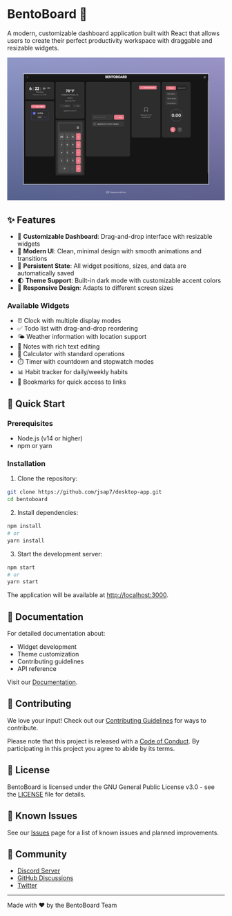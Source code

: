 # BentoBoard 🍱

A modern, customizable dashboard application built with React that allows users to create their perfect productivity workspace with draggable and resizable widgets.

![BentoBoard Screenshot](BentoBoard.jpeg)

## ✨ Features

- 🎯 **Customizable Dashboard**: Drag-and-drop interface with resizable widgets
- 🎨 **Modern UI**: Clean, minimal design with smooth animations and transitions
- 💾 **Persistent State**: All widget positions, sizes, and data are automatically saved
- 🌓 **Theme Support**: Built-in dark mode with customizable accent colors
- 📱 **Responsive Design**: Adapts to different screen sizes

### Available Widgets
- ⏰ Clock with multiple display modes
- ✅ Todo list with drag-and-drop reordering
- 🌤️ Weather information with location support
- 📝 Notes with rich text editing
- 🔢 Calculator with standard operations
- ⏱️ Timer with countdown and stopwatch modes
- 📊 Habit tracker for daily/weekly habits
- 🔖 Bookmarks for quick access to links

## 🚀 Quick Start

### Prerequisites

- Node.js (v14 or higher)
- npm or yarn

### Installation

1. Clone the repository:
```bash
git clone https://github.com/jsap7/desktop-app.git
cd bentoboard
```

2. Install dependencies:
```bash
npm install
# or
yarn install
```

3. Start the development server:
```bash
npm start
# or
yarn start
```

The application will be available at [http://localhost:3000](http://localhost:3000).

## 📖 Documentation

For detailed documentation about:
- Widget development
- Theme customization
- Contributing guidelines
- API reference

Visit our [Documentation](docs/README.md).

## 🤝 Contributing

We love your input! Check out our [Contributing Guidelines](CONTRIBUTING.md) for ways to contribute.

Please note that this project is released with a [Code of Conduct](CODE_OF_CONDUCT.md). By participating in this project you agree to abide by its terms.

## 📜 License

BentoBoard is licensed under the GNU General Public License v3.0 - see the [LICENSE](LICENSE) file for details.

## 🐛 Known Issues

See our [Issues](https://github.com/jsap7/desktop-app/issues) page for a list of known issues and planned improvements.

## 💬 Community

- [Discord Server](https://discord.gg/bentoboard)
- [GitHub Discussions](https://github.com/jsap7/desktop-app/discussions)
- [Twitter](https://twitter.com/bentoboard)

---

Made with ❤️ by the BentoBoard Team

